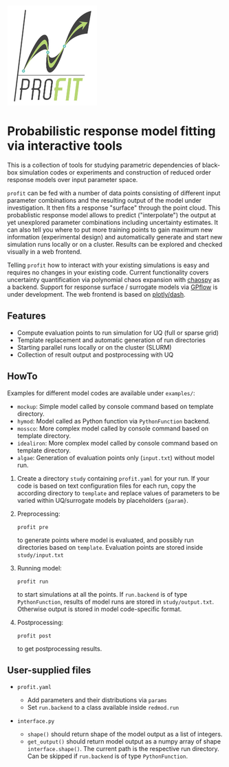 <img src="logo.png" width="208.5px">

# Probabilistic response model fitting via interactive tools

This is a collection of tools for studying parametric dependencies of 
black-box simulation codes or experiments and construction of reduced 
order response models over input parameter space. 

`profit` can be fed with a number of data points consisting of different 
input parameter combinations and the resulting output of the model under 
investigation. It then fits a response "surface" through the point cloud.
This probablistic response model allows to predict ("interpolate") the output 
at yet unexplored parameter combinations including uncertainty estimates. 
It can also tell you where to put more training points to gain maximum new 
information (experimental design) and automatically generate and start
new simulation runs locally or on a cluster. Results can be explored and checked 
visually in a web frontend.

Telling `profit` how to interact with your existing simulations is easy
and requires no changes in your existing code. Current functionality covers 
uncertainty quantification via polynomial chaos expansion 
with [chaospy](https://github.com/jonathf/chaospy) as a backend. Support for 
response surface / surrogate models via 
[GPflow](https://github.com/GPflow/GPflow) is under development. 
The web frontend is based on [plotly/dash](https://github.com/plotly/dash).

## Features

* Compute evaluation points to run simulation for UQ (full or sparse grid)
* Template replacement and automatic generation of run directories
* Starting parallel runs locally or on the cluster (SLURM)
* Collection of result output and postprocessing with UQ

## HowTo

Examples for different model codes are available under `examples/`:
* `mockup`: Simple model called by console command based on template directory.
* `hymod`: Model called as Python function via `PythonFunction` backend.
* `mossco`: More complex model called by console command based on template directory.
* `idealiron`: More complex model called by console command based on template directory.
* `algae`: Generation of evaluation points only (`input.txt`) without model run.

1. Create a directory `study` containing `profit.yaml` for your run.
   If your code is based on text configuration files for each run, copy the according directory to `template` and replace values of parameters to be varied within UQ/surrogate models by placeholders `{param}`.
   
2. Preprocessing:  
   ```
   profit pre
   ```
   to generate points where model is evaluated, and possibly run directories based on `template`.
   Evaluation points are stored inside `study/input.txt`
  
3. Running model: 
   ```
   profit run
   ```
   to start simulations at all the points. If `run.backend` is of type `PythonFunction`, results
   of model runs are stored in `study/output.txt`. Otherwise output is stored in model code-specific format.
  
4. Postprocessing: 
   ```
   profit post
   ```
   to get postprocessing results.
  
## User-supplied files

* `profit.yaml`
  * Add parameters and their distributions via `params`
  * Set `run.backend` to a class available inside `redmod.run`
  
* `interface.py`
  * `shape()` should return shape of the model output as a list of integers.
  * `get_output()` should return model output as a numpy array of shape `interface.shape()`.
    The current path is the respective run directory. Can be skipped if `run.backend` is of type `PythonFunction`.
